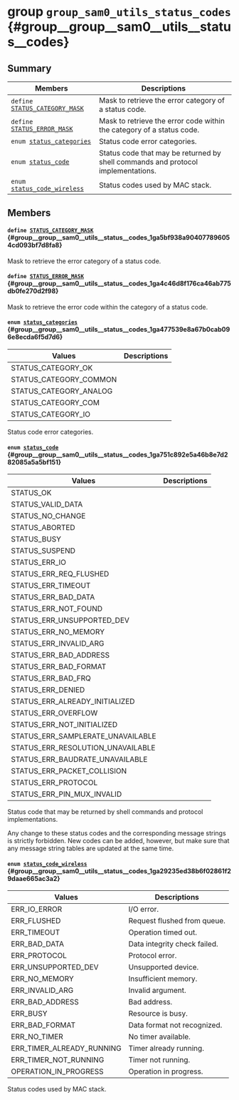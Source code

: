 # group `group_sam0_utils_status_codes` {#group__group__sam0__utils__status__codes}

## Summary

 Members                        | Descriptions                                
--------------------------------|---------------------------------------------
`define `[`STATUS_CATEGORY_MASK`](#group__group__sam0__utils__status__codes_1ga5bf938a904077896054cd093bf7d8fa8)            | Mask to retrieve the error category of a status code.
`define `[`STATUS_ERROR_MASK`](#group__group__sam0__utils__status__codes_1ga4c46d8f176ca46ab775db0fe270d2f98)            | Mask to retrieve the error code within the category of a status code.
`enum `[`status_categories`](#group__group__sam0__utils__status__codes_1ga477539e8a67b0cab096e8ecda6f5d7d6)            | Status code error categories.
`enum `[`status_code`](#group__group__sam0__utils__status__codes_1ga751c892e5a46b8e7d282085a5a5bf151)            | Status code that may be returned by shell commands and protocol implementations.
`enum `[`status_code_wireless`](#group__group__sam0__utils__status__codes_1ga29235ed38b6f02861f29daae665ac3a2)            | Status codes used by MAC stack.

## Members

#### `define `[`STATUS_CATEGORY_MASK`](#group__group__sam0__utils__status__codes_1ga5bf938a904077896054cd093bf7d8fa8) {#group__group__sam0__utils__status__codes_1ga5bf938a904077896054cd093bf7d8fa8}

Mask to retrieve the error category of a status code.

#### `define `[`STATUS_ERROR_MASK`](#group__group__sam0__utils__status__codes_1ga4c46d8f176ca46ab775db0fe270d2f98) {#group__group__sam0__utils__status__codes_1ga4c46d8f176ca46ab775db0fe270d2f98}

Mask to retrieve the error code within the category of a status code.

#### `enum `[`status_categories`](#group__group__sam0__utils__status__codes_1ga477539e8a67b0cab096e8ecda6f5d7d6) {#group__group__sam0__utils__status__codes_1ga477539e8a67b0cab096e8ecda6f5d7d6}

 Values                         | Descriptions                                
--------------------------------|---------------------------------------------
STATUS_CATEGORY_OK            | 
STATUS_CATEGORY_COMMON            | 
STATUS_CATEGORY_ANALOG            | 
STATUS_CATEGORY_COM            | 
STATUS_CATEGORY_IO            | 

Status code error categories.

#### `enum `[`status_code`](#group__group__sam0__utils__status__codes_1ga751c892e5a46b8e7d282085a5a5bf151) {#group__group__sam0__utils__status__codes_1ga751c892e5a46b8e7d282085a5a5bf151}

 Values                         | Descriptions                                
--------------------------------|---------------------------------------------
STATUS_OK            | 
STATUS_VALID_DATA            | 
STATUS_NO_CHANGE            | 
STATUS_ABORTED            | 
STATUS_BUSY            | 
STATUS_SUSPEND            | 
STATUS_ERR_IO            | 
STATUS_ERR_REQ_FLUSHED            | 
STATUS_ERR_TIMEOUT            | 
STATUS_ERR_BAD_DATA            | 
STATUS_ERR_NOT_FOUND            | 
STATUS_ERR_UNSUPPORTED_DEV            | 
STATUS_ERR_NO_MEMORY            | 
STATUS_ERR_INVALID_ARG            | 
STATUS_ERR_BAD_ADDRESS            | 
STATUS_ERR_BAD_FORMAT            | 
STATUS_ERR_BAD_FRQ            | 
STATUS_ERR_DENIED            | 
STATUS_ERR_ALREADY_INITIALIZED            | 
STATUS_ERR_OVERFLOW            | 
STATUS_ERR_NOT_INITIALIZED            | 
STATUS_ERR_SAMPLERATE_UNAVAILABLE            | 
STATUS_ERR_RESOLUTION_UNAVAILABLE            | 
STATUS_ERR_BAUDRATE_UNAVAILABLE            | 
STATUS_ERR_PACKET_COLLISION            | 
STATUS_ERR_PROTOCOL            | 
STATUS_ERR_PIN_MUX_INVALID            | 

Status code that may be returned by shell commands and protocol implementations.

Any change to these status codes and the corresponding message strings is strictly forbidden. New codes can be added, however, but make sure that any message string tables are updated at the same time.

#### `enum `[`status_code_wireless`](#group__group__sam0__utils__status__codes_1ga29235ed38b6f02861f29daae665ac3a2) {#group__group__sam0__utils__status__codes_1ga29235ed38b6f02861f29daae665ac3a2}

 Values                         | Descriptions                                
--------------------------------|---------------------------------------------
ERR_IO_ERROR            | I/O error.
ERR_FLUSHED            | Request flushed from queue.
ERR_TIMEOUT            | Operation timed out.
ERR_BAD_DATA            | Data integrity check failed.
ERR_PROTOCOL            | Protocol error.
ERR_UNSUPPORTED_DEV            | Unsupported device.
ERR_NO_MEMORY            | Insufficient memory.
ERR_INVALID_ARG            | Invalid argument.
ERR_BAD_ADDRESS            | Bad address.
ERR_BUSY            | Resource is busy.
ERR_BAD_FORMAT            | Data format not recognized.
ERR_NO_TIMER            | No timer available.
ERR_TIMER_ALREADY_RUNNING            | Timer already running.
ERR_TIMER_NOT_RUNNING            | Timer not running.
OPERATION_IN_PROGRESS            | Operation in progress.

Status codes used by MAC stack.

